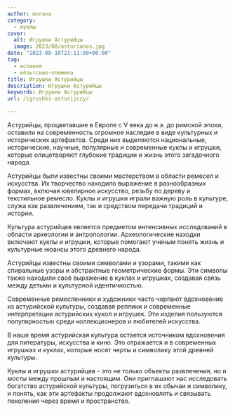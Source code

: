 ```yaml
---
author: morava
category:
  - куклы
cover:
  alt: Игрушки Астурийцы
  image: 2023/08/asturianos.jpg
date: "2023-08-10T21:11:00+00:00"
tag:
  - испания
  - кёльтские-племена
title: Игрушки Астурийцы
description: Игрушки Астурийцы
keywords: Игрушки Астурийцы
url: /igrushki-asturijczy/

---
```

Астурийцы, процветавшие в Европе с V века до н.э. до римской эпохи, оставили на современность огромное наследие в виде культурных и исторических артефактов. Среди них выделяются национальные, исторические, научные, популярные и современные куклы и игрушки, которые олицетворяют глубокие традиции и жизнь этого загадочного народа.

Астурийцы были известны своими мастерством в области ремесел и искусства. Их творчество находило выражение в разнообразных формах, включая ювелирное искусство, резьбу по дереву и текстильное ремесло. Куклы и игрушки играли важную роль в культуре, служа как развлечением, так и средством передачи традиций и истории.

Культура астурийцев является предметом интенсивных исследований в области археологии и антропологии. Археологические находки включают куклы и игрушки, которые помогают ученым понять жизнь и культурные нюансы этого древнего народа.

Астурийцы известны своими символами и узорами, такими как спиральные узоры и абстрактные геометрические формы. Эти символы также находили своё выражение в куклах и игрушках, создавая связь между детьми и культурной идентичностью.

Современные ремесленники и художники часто черпают вдохновение из астурийской культуры, создавая реплики и современные интерпретации астурийских кукол и игрушек. Эти изделия пользуются популярностью среди коллекционеров и любителей искусства.

В наше время астурийская культура остается источником вдохновения для литературы, искусства и кино. Это отражается и в современных игрушках и куклах, которые носят черты и символику этой древней культуры.

Куклы и игрушки астурийцев \- это не только объекты развлечения, но и мосты между прошлым и настоящим. Они приглашают нас исследовать богатство астурийской культуры, погрузиться в их обычаи и символику, и понять, как эти артефакты продолжают вдохновлять и связывать поколения через время и пространство.
